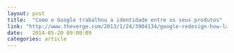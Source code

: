 ```yaml
---
layout: post
title:  "Como o Google trabalhou a identidade entre os seus produtos"
link: "http://www.theverge.com/2013/1/24/3904134/google-redesign-how-larry-page-engineered-beautiful-revolution"
date:   2014-05-20 09:00:09
categories: article
---
```

